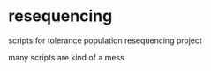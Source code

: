 resequencing
============

scripts for tolerance population resequencing project

many scripts are kind of a mess. 


